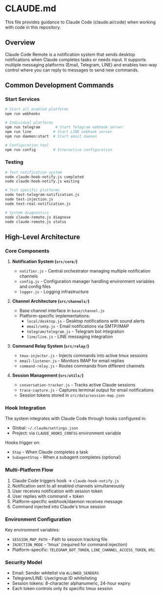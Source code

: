 # CLAUDE.md

This file provides guidance to Claude Code (claude.ai/code) when working with code in this repository.

## Overview

Claude Code Remote is a notification system that sends desktop notifications when Claude completes tasks or needs input. It supports multiple messaging platforms (Email, Telegram, LINE) and enables two-way control where you can reply to messages to send new commands.

## Common Development Commands

### Start Services
```bash
# Start all enabled platforms
npm run webhooks

# Individual platforms
npm run telegram       # Start Telegram webhook server
npm run line          # Start LINE webhook server
npm run daemon:start  # Start email daemon

# Configuration tool
npm run config        # Interactive configuration
```

### Testing
```bash
# Test notification system
node claude-hook-notify.js completed
node claude-hook-notify.js waiting

# Test specific platforms
node test-telegram-notification.js
node test-injection.js
node test-real-notification.js

# System diagnostics
node claude-remote.js diagnose
node claude-remote.js status
```

## High-Level Architecture

### Core Components

1. **Notification System (`src/core/`)**
   - `notifier.js` - Central orchestrator managing multiple notification channels
   - `config.js` - Configuration manager handling environment variables and config files
   - `logger.js` - Logging infrastructure

2. **Channel Architecture (`src/channels/`)**
   - Base channel interface in `base/channel.js`
   - Platform-specific implementations:
     - `local/desktop.js` - Desktop notifications with sound alerts
     - `email/smtp.js` - Email notifications via SMTP/IMAP
     - `telegram/telegram.js` - Telegram bot integration
     - `line/line.js` - LINE messaging integration

3. **Command Relay System (`src/relay/`)**
   - `tmux-injector.js` - Injects commands into active tmux sessions
   - `email-listener.js` - Monitors IMAP for email replies
   - `command-relay.js` - Routes commands from different channels

4. **Session Management (`src/utils/`)**
   - `conversation-tracker.js` - Tracks active Claude sessions
   - `trace-capture.js` - Captures terminal output for email notifications
   - Session tokens stored in `src/data/session-map.json`

### Hook Integration

The system integrates with Claude Code through hooks configured in:
- Global: `~/.claude/settings.json`
- Project: via `CLAUDE_HOOKS_CONFIG` environment variable

Hooks trigger on:
- `Stop` - When Claude completes a task
- `SubagentStop` - When a subagent completes (optional)

### Multi-Platform Flow

1. Claude Code triggers hook → `claude-hook-notify.js`
2. Notification sent to all enabled channels simultaneously
3. User receives notification with session token
4. User replies with command + token
5. Platform-specific webhook/daemon receives message
6. Command injected into Claude's tmux session

### Environment Configuration

Key environment variables:
- `SESSION_MAP_PATH` - Path to session tracking file
- `INJECTION_MODE` - 'tmux' (required for command injection)
- Platform-specific: `TELEGRAM_BOT_TOKEN`, `LINE_CHANNEL_ACCESS_TOKEN`, etc.

### Security Model

- Email: Sender whitelist via `ALLOWED_SENDERS`
- Telegram/LINE: User/group ID whitelisting
- Session tokens: 8-character alphanumeric, 24-hour expiry
- Each token controls only its specific tmux session